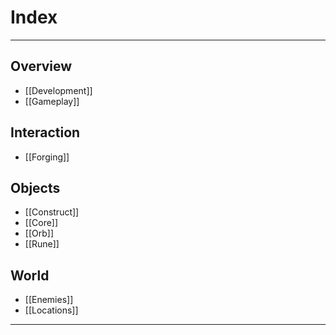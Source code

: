 # Index

---

## Overview

- [[Development]]
- [[Gameplay]]

## Interaction

- [[Forging]]

## Objects

- [[Construct]]
- [[Core]]
- [[Orb]]
- [[Rune]]

## World
- [[Enemies]]
- [[Locations]]

---